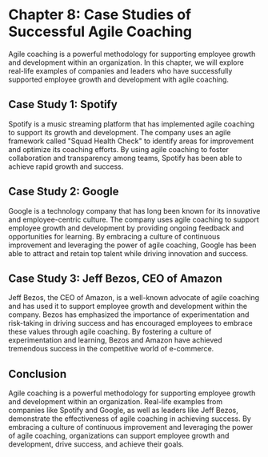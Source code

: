 Chapter 8: Case Studies of Successful Agile Coaching
====================================================

Agile coaching is a powerful methodology for supporting employee growth and development within an organization. In this chapter, we will explore real-life examples of companies and leaders who have successfully supported employee growth and development with agile coaching.

Case Study 1: Spotify
---------------------

Spotify is a music streaming platform that has implemented agile coaching to support its growth and development. The company uses an agile framework called "Squad Health Check" to identify areas for improvement and optimize its coaching efforts. By using agile coaching to foster collaboration and transparency among teams, Spotify has been able to achieve rapid growth and success.

Case Study 2: Google
--------------------

Google is a technology company that has long been known for its innovative and employee-centric culture. The company uses agile coaching to support employee growth and development by providing ongoing feedback and opportunities for learning. By embracing a culture of continuous improvement and leveraging the power of agile coaching, Google has been able to attract and retain top talent while driving innovation and success.

Case Study 3: Jeff Bezos, CEO of Amazon
---------------------------------------

Jeff Bezos, the CEO of Amazon, is a well-known advocate of agile coaching and has used it to support employee growth and development within the company. Bezos has emphasized the importance of experimentation and risk-taking in driving success and has encouraged employees to embrace these values through agile coaching. By fostering a culture of experimentation and learning, Bezos and Amazon have achieved tremendous success in the competitive world of e-commerce.

Conclusion
----------

Agile coaching is a powerful methodology for supporting employee growth and development within an organization. Real-life examples from companies like Spotify and Google, as well as leaders like Jeff Bezos, demonstrate the effectiveness of agile coaching in achieving success. By embracing a culture of continuous improvement and leveraging the power of agile coaching, organizations can support employee growth and development, drive success, and achieve their goals.
